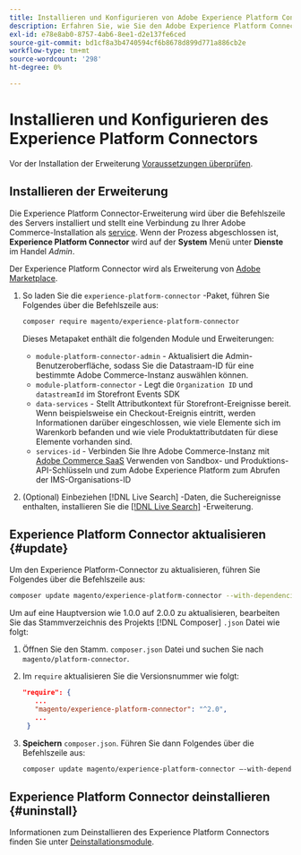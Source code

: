 ```yaml
---
title: Installieren und Konfigurieren von Adobe Experience Platform Connector von Adobe Commerce
description: Erfahren Sie, wie Sie den Adobe Experience Platform Connector von Adobe Commerce installieren, konfigurieren, aktualisieren und deinstallieren.
exl-id: e78e8ab0-8757-4ab6-8ee1-d2e137fe6ced
source-git-commit: bd1cf8a3b4740594cf6b8678d899d771a886cb2e
workflow-type: tm+mt
source-wordcount: '298'
ht-degree: 0%

---
```


# Installieren und Konfigurieren des Experience Platform Connectors

Vor der Installation der Erweiterung [Voraussetzungen überprüfen](overview.md#prereqs).

## Installieren der Erweiterung

Die Experience Platform Connector-Erweiterung wird über die Befehlszeile des Servers installiert und stellt eine Verbindung zu Ihrer Adobe Commerce-Installation als [service](../landing/saas.md). Wenn der Prozess abgeschlossen ist, **Experience Platform Connector** wird auf der **System** Menü unter **Dienste** im Handel _Admin_.

Der Experience Platform Connector wird als Erweiterung von [Adobe Marketplace](https://marketplace.magento.com/magento-experience-platform-connector.html).

1. So laden Sie die `experience-platform-connector` -Paket, führen Sie Folgendes über die Befehlszeile aus:

   ```bash
   composer require magento/experience-platform-connector
   ```

   Dieses Metapaket enthält die folgenden Module und Erweiterungen:

   * `module-platform-connector-admin` - Aktualisiert die Admin-Benutzeroberfläche, sodass Sie die Datastraam-ID für eine bestimmte Adobe Commerce-Instanz auswählen können.
   * `module-platform-connector` - Legt die `Organization ID` und `datastreamId` im Storefront Events SDK
   * `data-services` - Stellt Attributkontext für Storefront-Ereignisse bereit. Wenn beispielsweise ein Checkout-Ereignis eintritt, werden Informationen darüber eingeschlossen, wie viele Elemente sich im Warenkorb befanden und wie viele Produktattributdaten für diese Elemente vorhanden sind.
   * `services-id` - Verbinden Sie Ihre Adobe Commerce-Instanz mit [Adobe Commerce SaaS](../landing/saas.md) Verwenden von Sandbox- und Produktions-API-Schlüsseln und zum Adobe Experience Platform zum Abrufen der IMS-Organisations-ID

1. (Optional) Einbeziehen [!DNL Live Search] -Daten, die Suchereignisse enthalten, installieren Sie die [[!DNL Live Search]](../live-search/install.md) -Erweiterung.

## Experience Platform Connector aktualisieren {#update}

Um den Experience Platform-Connector zu aktualisieren, führen Sie Folgendes über die Befehlszeile aus:

```bash
composer update magento/experience-platform-connector --with-dependencies
```

Um auf eine Hauptversion wie 1.0.0 auf 2.0.0 zu aktualisieren, bearbeiten Sie das Stammverzeichnis des Projekts [!DNL Composer] `.json` Datei wie folgt:

1. Öffnen Sie den Stamm. `composer.json` Datei und suchen Sie nach `magento/platform-connector`.

1. Im `require` aktualisieren Sie die Versionsnummer wie folgt:

   ```json
   "require": {
      ...
      "magento/experience-platform-connector": "^2.0",
      ...
    }
   ```

1. **Speichern** `composer.json`. Führen Sie dann Folgendes über die Befehlszeile aus:

   ```bash
   composer update magento/experience-platform-connector –-with-dependencies
   ```

## Experience Platform Connector deinstallieren {#uninstall}

Informationen zum Deinstallieren des Experience Platform Connectors finden Sie unter [Deinstallationsmodule](https://devdocs.magento.com/guides/v2.4/install-gde/install/cli/install-cli-uninstall-mods.html).
